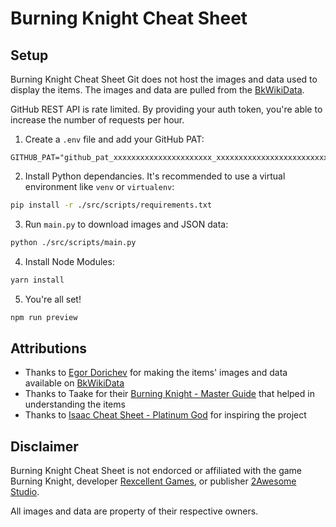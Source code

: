 # Burning Knight Cheat Sheet

## Setup

Burning Knight Cheat Sheet Git does not host the images and data used to display the items. The images and data are pulled from the [BkWikiData](https://github.com/RexcellentGames/BkWikiData).

GitHub REST API is rate limited. By providing your auth token, you're able to increase the number of requests per hour.

1. Create a `.env` file and add your GitHub PAT:

```
GITHUB_PAT="github_pat_xxxxxxxxxxxxxxxxxxxxxx_xxxxxxxxxxxxxxxxxxxxxxxxxxxxxxxxxxxxxxxxxxxxxxxxxxxxxxxxxxx"
```

2. Install Python dependancies. It's recommended to use a virtual environment like `venv` or `virtualenv`:

```bash
pip install -r ./src/scripts/requirements.txt
```

3. Run `main.py` to download images and JSON data:

```bash
python ./src/scripts/main.py
```

4. Install Node Modules:

```bash
yarn install
```

5. You're all set!

```bash
npm run preview
```

## Attributions

- Thanks to [Egor Dorichev](https://github.com/egordorichev) for making the items' images and data available on [BkWikiData](https://github.com/RexcellentGames/BkWikiData)
- Thanks to Taake for their [Burning Knight - Master Guide](https://steamcommunity.com/sharedfiles/filedetails/?id=2138181453) that helped in understanding the items
- Thanks to [Isaac Cheat Sheet - Platinum God](https://platinumgod.co.uk/) for inspiring the project

## Disclaimer

Burning Knight Cheat Sheet is not endorced or affiliated with the game Burning Knight, developer [Rexcellent Games](https://rexcellentgames.com/), or publisher [2Awesome Studio](https://www.2awesomestudio.com/).

All images and data are property of their respective owners.
